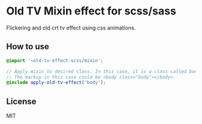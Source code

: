 # Old TV Mixin effect for scss/sass

Flickering and old crt tv effect using css animations. 

## How to use

```scss
@import '~old-tv-effect-scss/mixin';

// Apply mixin to desired class. In this case, it is a class called body.
// The markup in this case could be <body class="body"></body>
@include apply-old-tv-effect('body');
```

## License

MIT
